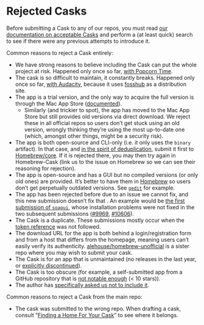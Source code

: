 # Rejected Casks

Before submitting a Cask to any of our repos, you must read [our documentation on acceptable Casks](../development/adding_a_cask.md#finding-a-home-for-your-cask) and perform a (at least quick) search to see if there were any previous attempts to introduce it.

Common reasons to reject a Cask entirely:

+ We have strong reasons to believe including the Cask can put the whole project at risk. Happened only once so far, [with Popcorn Time](https://github.com/caskroom/homebrew-cask/pull/3954).
+ The cask is so difficult to maintain, it constantly breaks. Happened only once so far, [with Audacity](https://github.com/caskroom/homebrew-cask/pull/27517), because it uses [fosshub](https://www.fosshub.com/faq.html) as a distribution site.
+ The app is a trial version, and the only way to acquire the full version is through the Mac App Store ([documented](../development/adding_a_cask.md#trial-and-freemium-versions)).
  + Similarly (and trickier to spot), the app has moved to the Mac App Store but still provides old versions via direct download. We reject these in all official repos so users don’t get stuck using an old version, wrongly thinking they’re using the most up-to-date one (which, amongst other things, might be a security risk).
+ The app is both open-source and CLI-only (i.e. it only uses the `binary` artifact). In that case, and [in the spirit of deduplication](https://github.com/caskroom/homebrew-cask/issues/15603), submit it first to [Homebrew/core](https://github.com/Homebrew/homebrew). If it is rejected there, you may then try again in Homebrew-Cask (link us to the issue on Homebrew so we can see their reasoning for rejection).
+ The app is open-source and has a GUI but no compiled versions (or only old ones) are provided. It’s better to have them in [Homebrew](https://github.com/Homebrew/homebrew) so users don’t get perpetually outdated versions. See [`gedit`](https://github.com/caskroom/homebrew-cask/pull/23360) for example.
+ The app has been rejected before due to an issue we cannot fix, and this new submission doesn’t fix that . An example would be [the first submission of `soapui`](https://github.com/caskroom/homebrew-cask/pull/4939), whose installation problems were not fixed in the two subsequent submissions ([#9969](https://github.com/caskroom/homebrew-cask/pull/9969), [#10606](https://github.com/caskroom/homebrew-cask/pull/10606)).
+ The Cask is a duplicate. These submissions mostly occur when the [token reference](../cask_language_reference/token_reference.md) was not followed.
+ The download URL for the app is both behind a login/registration form and from a host that differs from the homepage, meaning users can’t easily verify its authenticity. [alehouse/homebrew-unofficial](https://github.com/alehouse/homebrew-unofficial) is a sister repo where you may wish to submit your cask.
+ The Cask is for an app that is unmaintained (no releases in the last year, or [explicitly discontinued](https://github.com/caskroom/homebrew-cask/pull/22699)).
+ The Cask is too obscure (for example, a self-submitted app from a GitHub repository that is [not notable enough](https://github.com/caskroom/homebrew-cask/pull/28103) (< 10 stars)).
+ The author has [specifically asked us not to include it](https://github.com/caskroom/homebrew-cask/pull/5342).

Common reasons to reject a Cask from the main repo:

+ The cask was submitted to the wrong repo. When drafting a cask, consult “[Finding a Home For Your Cask](../development/adding_a_cask.md#finding-a-home-for-your-cask)” to see where it belongs.
